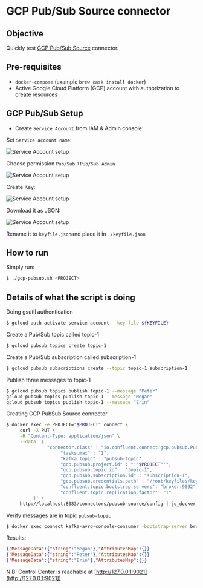 # GCP Pub/Sub Source connector

## Objective

Quickly test [GCP Pub/Sub Source](https://docs.confluent.io/current/connect/kafka-connect-gcp-pubsub/index.html#quick-start) connector.

## Pre-requisites

* `docker-compose` (example `brew cask install docker`)
* Active Google Cloud Platform (GCP) account with authorization to create resources

## GCP Pub/Sub Setup

* Create `Service Account` from IAM & Admin console:

Set `Service account name`:

![Service Account setup](Screenshot1.png)


Choose permission `Pub/Sub`->`Pub/Sub Admin`

![Service Account setup](Screenshot2.png)

Create Key:

![Service Account setup](Screenshot3.png)

Download it as JSON:

![Service Account setup](Screenshot4.png)

Rename it to `keyfile.json`and place it in `./keyfile.json`


## How to run

Simply run:

```bash
$ ./gcp-pubsub.sh <PROJECT>
```

## Details of what the script is doing

Doing gsutil authentication

```bash
$ gcloud auth activate-service-account --key-file ${KEYFILE}
```

Create a Pub/Sub topic called topic-1

```bash
$ gcloud pubsub topics create topic-1
```

Create a Pub/Sub subscription called subscription-1

```bash
$ gcloud pubsub subscriptions create --topic topic-1 subscription-1
```

Publish three messages to topic-1

```bash
$ gcloud pubsub topics publish topic-1 --message "Peter"
gcloud pubsub topics publish topic-1 --message "Megan"
gcloud pubsub topics publish topic-1 --message "Erin"
```

Creating GCP PubSub Source connector

```bash
$ docker exec -e PROJECT="$PROJECT" connect \
     curl -X PUT \
     -H "Content-Type: application/json" \
     --data '{
               "connector.class" : "io.confluent.connect.gcp.pubsub.PubSubSourceConnector",
                    "tasks.max" : "1",
                    "kafka.topic" : "pubsub-topic",
                    "gcp.pubsub.project.id" : "'"$PROJECT"'",
                    "gcp.pubsub.topic.id" : "topic-1",
                    "gcp.pubsub.subscription.id" : "subscription-1",
                    "gcp.pubsub.credentials.path" : "/root/keyfiles/keyfile.json",
                    "confluent.topic.bootstrap.servers": "broker:9092",
                    "confluent.topic.replication.factor": "1"
          }' \
     http://localhost:8083/connectors/pubsub-source/config | jq_docker_cli .
```

Verify messages are in topic `pubsub-topic`

```bash
$ docker exec connect kafka-avro-console-consumer -bootstrap-server broker:9092 --property schema.registry.url=http://schema-registry:8081 --topic pubsub-topic --from-beginning --max-messages 3
```

Results:

```json
{"MessageData":{"string":"Megan"},"AttributesMap":{}}
{"MessageData":{"string":"Peter"},"AttributesMap":{}}
{"MessageData":{"string":"Erin"},"AttributesMap":{}}
```

N.B: Control Center is reachable at [http://127.0.0.1:9021](http://127.0.0.1:9021])
